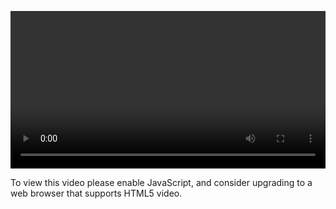 <video controls="" style="width: 100%; display: block;"><source src="http://o86bpj665.bkt.clouddn.com/gitbeijing/6-1-issues.mp4" type="video/mp4"><p>To view this video please enable JavaScript, and consider upgrading to a web browser that supports HTML5 video.</p></video>
